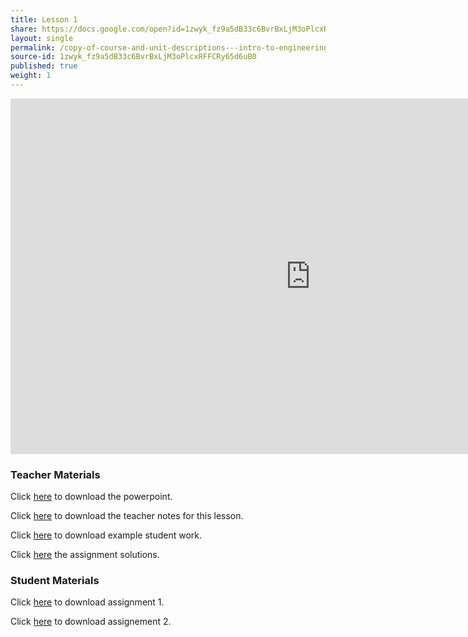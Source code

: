 ```yaml
---
title: Lesson 1
share: https://docs.google.com/open?id=1zwyk_fz9a5dB33c6BvrBxLjM3oPlcxRFFCRy65d6uB0
layout: single
permalink: /copy-of-course-and-unit-descriptions---intro-to-engineering-de-only-copy/
source-id: 1zwyk_fz9a5dB33c6BvrBxLjM3oPlcxRFFCRy65d6uB0
published: true
weight: 1
---
```


<iframe src="https://docs.google.com/presentation/d/e/2PACX-1vRshUm-gpLxtB-Za87iTXnQelIZeiqEK1aV3v2YnnVP8I4RGoohU2sURA2HB9DVkTW4S4opT7fvZW8P/embed?start=false&loop=false&delayms=3000" frameborder="0" width="960" height="569" allowfullscreen="true" mozallowfullscreen="true" webkitallowfullscreen="true"></iframe>

### Teacher Materials

Click <a href="https://docs.google.com/presentation/d/1CkMAiJbk4v7iZ3d34Lb4SfjhH1qt6BBayUh2BONJLhk/edit?usp=sharing" target="_blank">here</a> to download the powerpoint.

Click <a href="https://docs.google.com/document/d/1ZPKvAEImq0S_oOFY9sv3ZNNr3htHscrlHJg4yTff4h0/edit?usp=sharing" target="_blank">here</a> to download the teacher notes for this lesson.

Click <a href="https://drive.google.com/drive/folders/1J_YaPg73bFqNXQ9v9facE0npwouvuEFg?usp=sharing" target="_blank">here</a> to download example student work.

Click <a href="https://docs.google.com/document/d/16Uee9gGDvdm3zLcdccPsSrEjgC4n5fP0AaAed3sE5rA/edit?usp=sharing" target="_blank">here</a> the assignment solutions.

### Student Materials

Click <a href="https://docs.google.com/document/d/1WXcN41b0401piNja-YU_uGEcF0plGHSzNE_NLqLihkg/edit?usp=sharing" target="_blank">here</a> to download assignment 1.

Click <a href="https://docs.google.com/document/d/1wp15tio-8mHlW58c3EPPz3BT6pOQmKEdEscTUSNLU8s/edit?usp=sharing" target="_blank">here</a> to download assignement 2.
